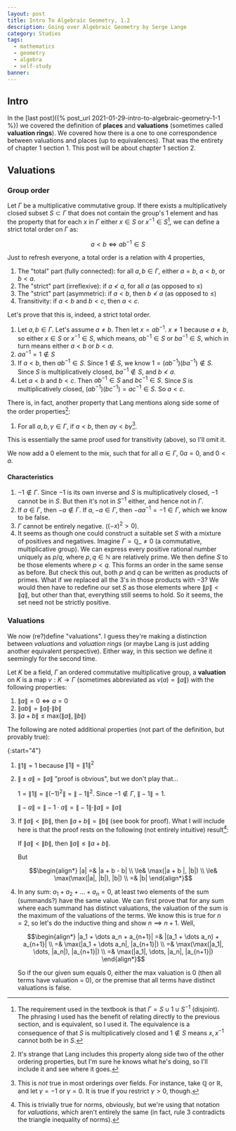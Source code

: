 ```yaml
---
layout: post
title: Intro To Algebraic Geometry, 1.2
description: Going over Algebraic Geometry by Serge Lange
category: Studies
tags:
  - mathematics
  - geometry
  - algebra
  - self-study
banner:
---
```


## Intro

In the [last post]({% post_url 2021-01-29-intro-to-algebraic-geometry-1-1 %}) we covered the definition of **places** and **valuations** (sometimes called **valuation rings**). We covered how there is a one to one correspondence between valuations and places (up to equivalences). That was the entirety of chapter 1 section 1. This post will be about chapter 1 section 2.

## Valuations

### Group order

Let $\Gamma$ be a multiplicative commutative group. If there exists a multiplicatively closed subset $S\subset \Gamma$ that does not contain the group's $1$ element and has the property that for each $x$ in $\Gamma$ either $x\in S$ or $x^{-1}\in S$[^requirement0], we can define a strict total order on $\Gamma$ as:

[^requirement0]: The requirement used in the textbook is that $\Gamma = S \cup 1 \cup S^{-1}$ (disjoint). The phrasing I used has the benefit of relating directly to the previous section, and is equivalent, so I used it. The equivalence is a consequence of that $S$ is multiplicatively closed and $1\notin S$ means $x,x^{-1}$ cannot both be in $S$.

$$a \lt b \iff ab^{-1}\in S$$

Just to refresh everyone, a total order is a relation with 4 properties,

1. The "total" part (fully connected): for all $a, b \in \Gamma$, either $a = b$, $a \lt b$, or $b\lt a$.
2. The "strict" part (irreflexive): if $a \nless a$, for all $a$ (as opposed to $\le$)
3. The "strict" part (asymmetric): if $a \lt b$, then $b \nless a$ (as opposed to $\le$)
4. Transitivity: if $a \lt b$ and $b \lt c$, then $a \lt c$.

Let's prove that this is, indeed, a strict total order.

1. Let $a,b\in \Gamma$. Let's assume $a \neq b$. Then let $x = a b^{-1}$. $x\neq 1$ because $a\neq b$, so either $x\in S$ or $x^{-1}\in S$, which means, $ab^{-1}\in S$ or $ba^{-1}\in S$, which in turn means either $a \lt b$ or $b \lt a$.
2. $aa^{-1} = 1 \notin S$
3. If $a \lt b$, then $ab^{-1} \in S$. Since $1\notin S$, we know $1 = (ab^{-1})(ba^{-1}) \notin S$. Since $S$ is multiplicatively closed, $ba^{-1}\notin S$, and $b \nless a$.
4. Let $a\lt b$ and $b \lt c$. Then $ab^{-1}\in S$ and $bc^{-1}\in S$. Since $S$ is multiplicatively closed, $(ab^{-1})(bc^{-1}) = ac^{-1} \in S$. So $a \lt c$.

There is, in fact, another property that Lang mentions along side some of the order properties[^order-props]:

[^order-props]: It's strange that Lang includes this property along side two of the other ordering properties, but I'm sure he knows what he's doing, so I'll include it and see where it goes.

1. For all $a, b, \gamma \in \Gamma$, if $a \lt b$, then $a\gamma \lt b\gamma$[^most-fields].

[^most-fields]: This is *not* true in most orderings over fields. For instance, take $\mathbb{Q}$ or $\mathbb{R}$, and let $\gamma = -1$ or $\gamma = 0$. It is true if you restrict $\gamma \gt 0$, though.

This is essentially the same proof used for transitivity (above), so I'll omit it.

We now add a 0 element to the mix, such that for all $a\in \Gamma$, $0a = 0$, and $0 \lt a$.

#### Characteristics
1. $-1\notin\Gamma$. Since $-1$ is its own inverse and $S$ is multiplicatively closed, $-1$ cannot be in $S$. But then it's not in $S^{-1}$ either, and hence not in $\Gamma$.
1. If $a\in\Gamma$, then $-a\notin\Gamma$. If $a, -a\in\Gamma$, then $-aa^{-1}=-1\in\Gamma$, which we know to be false.
1. $\Gamma$ cannot be entirely negative. ($(-x)^2 > 0$).
1. It seems as though one could construct a suitable set $S$ with a mixture of positives and negatives. Imagine $\Gamma = \mathbb{Q}\_{\neq 0}$ (a commutative, multiplicative group). We can express every positive rational number uniquely as $p / q$, where $p, q \in \mathbb{N}$ are relatively prime. We then define $S$ to be those elements where $p \lt q$. This forms an order in the same sense as before. But check this out, both $p$ and $q$ can be written as products of primes. What if we replaced all the $3$'s in those products with $-3$? We would then have to redefine our set $S$ as those elements where $\|p\| \lt \|q\|$, but other than that, everything still seems to hold. So it seems, the set need not be strictly positive.

### Valuations
We now (re?)define "valuations". I guess they're making a distinction between *valuations* and *valuation rings* (or maybe Lang is just adding another equivalent perspective). Either way, in this section we define it seemingly for the second time.

Let $K$ be a field, $\Gamma$ an ordered commutative multiplicative group, a **valuation** on $K$ is a map $v: K\to \Gamma$ (sometimes abbreviated as $v(a) = \|a\|$) with the following properties:

1. $\|a\| = 0 \iff a = 0$
1. $\|ab\| = \|a\|\cdot \|b\|$
3. $\|a + b \| \leq \text{max}(\|a\|, \|b\|)$

The following are noted additional properties (not part of the definition, but provably true):

{:start="4"}
1. $\|1\| = 1$ because $\|1\| = \|1\|^2$
1. $\|\pm a\| = \|a\|$ "proof is obvious", but we don't play that...

	$1 = \|1\| = \|(-1)^2\| = \|-1\|^2$. Since $-1\notin\Gamma$, $\|-1\| = 1$.

	$\|-a\| = \|-1\cdot a\| = \|-1\|\cdot \|a\| = \|a\|$
1. If $\|a\| \lt \|b\|$, then $\|a + b\| = \|b\|$ (see book for proof). What I will include here is that the proof rests on the following (not entirely intuitive) result[^intuitive-for-abs]:

	If $\|a\| \lt \|b\|$, then $\|a\| \le \|a + b \|$.

	But

	$$\begin{align*}
	|a| =& |a + b - b| \\
	\le& \max(|a + b |, |b|) \\
	\le& \max(\max(|a|, |b|), |b|) \\
	=& |b|
	\end{align*}$$
1. In any sum: $a_1 + a_2 + \dots + a_n = 0$, at least two elements of the sum (summands?) have the same value.
	We can first prove that for any sum where each summand has distinct valuations, the valuation of the sum is the maximum of the valuations of the terms. We know this is true for $n=2$, so let's do the inductive thing and show $n \implies n+1$. Well,

	$$\begin{align*}
	|a_1 + \dots a_n + a_{n+1}| =& |(a_1 + \dots a_n) + a_{n+1}| \\
	=& \max(|a_1 + \dots a_n|, |a_{n+1}|) \\
	=& \max(\max(|a_1|, \dots, |a_n|), |a_{n+1}|) \\
	=& \max(|a_1|, \dots, |a_n|, |a_{n+1}|)
	\end{align*}$$

	So if the our given sum equals 0, either the max valuation is 0 (then all terms have valuation = 0), or the premise that all terms have distinct valuations is false.

[^intuitive-for-abs]:  This is trivially true for norms, obviously, but we're using that notation for *valuations*, which aren't entirely the same (in fact, rule 3 contradicts the triangle inequality of norms).
